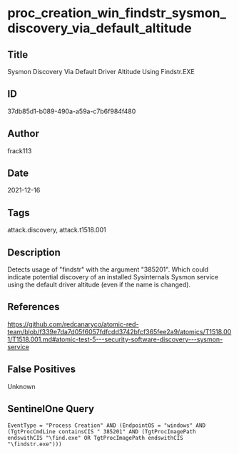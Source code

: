 # proc_creation_win_findstr_sysmon_discovery_via_default_altitude

## Title
Sysmon Discovery Via Default Driver Altitude Using Findstr.EXE

## ID
37db85d1-b089-490a-a59a-c7b6f984f480

## Author
frack113

## Date
2021-12-16

## Tags
attack.discovery, attack.t1518.001

## Description
Detects usage of "findstr" with the argument "385201". Which could indicate potential discovery of an installed Sysinternals Sysmon service using the default driver altitude (even if the name is changed).

## References
https://github.com/redcanaryco/atomic-red-team/blob/f339e7da7d05f6057fdfcdd3742bfcf365fee2a9/atomics/T1518.001/T1518.001.md#atomic-test-5---security-software-discovery---sysmon-service

## False Positives
Unknown

## SentinelOne Query
```
EventType = "Process Creation" AND (EndpointOS = "windows" AND (TgtProcCmdLine containsCIS " 385201" AND (TgtProcImagePath endswithCIS "\find.exe" OR TgtProcImagePath endswithCIS "\findstr.exe")))

```